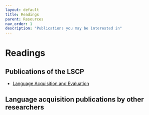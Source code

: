 ```yaml
---
layout: default
title: Readings
parent: Resources
nav_order: 1
description: "Publications you may be interested in"
---
```


# Readings

## Publications of the LSCP

- [Language Acquisition and Evaluation](https://psyarxiv.com/w8trm/download?format=pdf)

## Language acquisition publications by other researchers